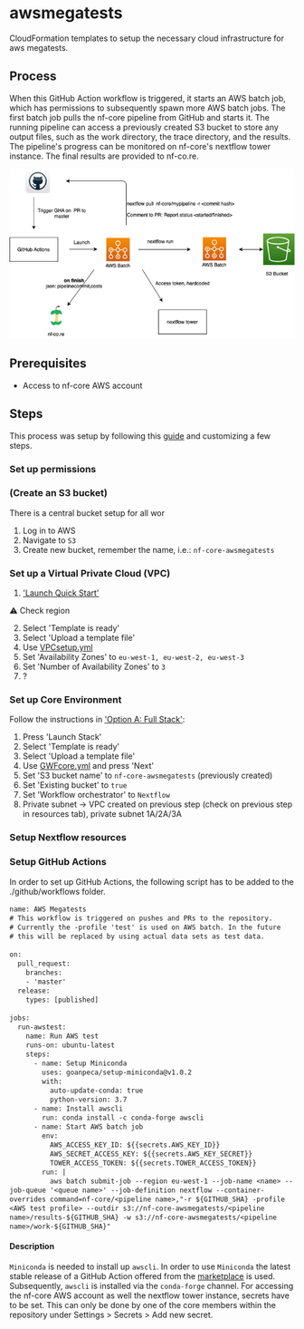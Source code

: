 # awsmegatests

CloudFormation templates to setup the necessary cloud infrastructure
for aws megatests.

## Process

When this GitHub Action workflow is triggered, it starts an AWS batch job, which has permissions to subsequently spawn more AWS batch jobs. 
The first batch job pulls the nf-core pipeline from GitHub and starts it. 
The running pipeline can access a previously created S3 bucket to store any output files, such as the work directory, the trace directory, and the results. 
The pipeline's progress can be monitored on nf-core's nextflow tower instance. The final results are provided to nf-co.re. 

![AWS_megatests](AWS_megatests.png)

## Prerequisites

- Access to nf-core AWS account

## Steps

This process was setup by following this [guide](https://docs.opendata.aws/genomics-workflows/quick-start/) and customizing a few steps.

### Set up permissions

### (Create an S3 bucket)

There is a central bucket setup for all wor
1. Log in to AWS
2. Navigate to `S3`
3. Create new bucket, remember the name, i.e.:  `nf-core-awsmegatests`

### Set up a Virtual Private Cloud (VPC)

1. ['Launch Quick Start'](https://eu-west-1.console.aws.amazon.com/cloudformation/home?region=eu-west-1#/stacks/create/template?stackName=Quick-Start-VPC&templateURL=https://aws-quickstart.s3.amazonaws.com/quickstart-aws-vpc/templates/aws-vpc.template) 

:warning: Check region

2. Select 'Template is ready'
3. Select 'Upload a template file'
4. Use [VPCsetup.yml](https://github.com/nf-core/awsmegatests/blob/master/templates/VPCsetup.yml)
5. Set 'Availability Zones' to `eu-west-1, eu-west-2, eu-west-3`
6. Set 'Number of Availability Zones' to `3`
7. ?

### Set up Core Environment
Follow the instructions in ['Option A: Full Stack'](https://docs.opendata.aws/genomics-workflows/quick-start/):
1. Press 'Launch Stack'
2. Select 'Template is ready'
3. Select 'Upload a template file'
4. Use [GWFcore.yml](https://github.com/nf-core/awsmegatests/blob/master/templates/GWFcore.yml) and press 'Next'
5. Set 'S3 bucket name' to `nf-core-awsmegatests` (previously created)
6. Set 'Existing bucket' to `true`
7. Set 'Workflow orchestrator' to `Nextflow`
8. Private subnet -> VPC created on previous step (check on previous step in resources tab), private subnet 1A/2A/3A

### Setup Nextflow resources


### Setup GitHub Actions
In order to set up GitHub Actions, the following script has to be added to the ./github/workflows folder. 
```
name: AWS Megatests
# This workflow is triggered on pushes and PRs to the repository.
# Currently the -profile 'test' is used on AWS batch. In the future 
# this will be replaced by using actual data sets as test data.

on:
  pull_request:
    branches:
    - 'master'
  release:
    types: [published]

jobs:
  run-awstest:
    name: Run AWS test
    runs-on: ubuntu-latest
    steps:
      - name: Setup Miniconda
        uses: goanpeca/setup-miniconda@v1.0.2
        with:
          auto-update-conda: true
          python-version: 3.7
      - name: Install awscli
        run: conda install -c conda-forge awscli
      - name: Start AWS batch job
        env:
          AWS_ACCESS_KEY_ID: ${{secrets.AWS_KEY_ID}}
          AWS_SECRET_ACCESS_KEY: ${{secrets.AWS_KEY_SECRET}}
          TOWER_ACCESS_TOKEN: ${{secrets.TOWER_ACCESS_TOKEN}}
        run: |
          aws batch submit-job --region eu-west-1 --job-name <name> --job-queue '<queue name>' --job-definition nextflow --container-overrides command=nf-core/<pipeline name>,"-r ${GITHUB_SHA} -profile <AWS test profile> --outdir s3://nf-core-awsmegatests/<pipeline name>/results-${GITHUB_SHA} -w s3://nf-core-awsmegatests/<pipeline name>/work-${GITHUB_SHA}" 
```
#### Description
`Miniconda` is needed to install up `awscli`. In order to use `Miniconda` the latest stable release of a GitHub Action offered from the [marketplace](https://github.com/marketplace/actions/setup-miniconda) is used. Subsequently, `awscli` is installed via the `conda-forge` channel. For accessing the nf-core AWS account as well the nextflow tower instance, secrets have to be set. This can only be done by one of the core members within the repository under Settings > Secrets > Add new secret.

